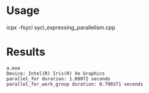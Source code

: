 # Usage
icpx -fsycl sycl_expressing_parallelism.cpp


# Results
```
a.exe
Device: Intel(R) Iris(R) Xe Graphics
parallel_for duration: 1.09972 seconds
parallel_for_work_group duration: 0.790371 seconds
```